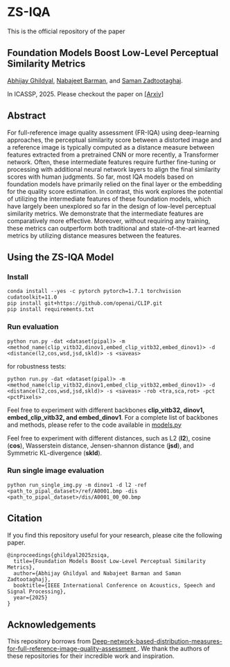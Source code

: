 # ZS-IQA
This is the official repository of the paper 
## Foundation Models Boost Low-Level Perceptual Similarity Metrics

[Abhijay Ghildyal](https://abhijay9.github.io/), [Nabajeet Barman](https://www.linkedin.com/in/nabajeetbarman/), and [Saman Zadtootaghaj](https://www.linkedin.com/in/saman-zadtootaghaj-76947568/). 

In ICASSP, 2025. Please checkout the paper on [[Arxiv]](https://arxiv.org/abs/2409.07650)

## Abstract

For full-reference image quality assessment (FR-IQA) using deep-learning approaches, the perceptual similarity score between a distorted image and a reference image is typically computed as a distance measure between features extracted from a pretrained CNN or more recently, a Transformer network. Often, these intermediate features require further fine-tuning or processing with additional neural network layers to align the final similarity scores with human judgments. So far, most IQA models based on foundation models have primarily relied on the final layer or the embedding for the quality score estimation. In contrast, this work explores the potential of utilizing the intermediate features of these foundation models, which have largely been unexplored so far in the design of low-level perceptual similarity metrics. We demonstrate that the intermediate features are comparatively more effective. Moreover, without requiring any training, these metrics can outperform both traditional and state-of-the-art learned metrics by utilizing distance measures between the features.

## Using the ZS-IQA Model

### Install

```
conda install --yes -c pytorch pytorch=1.7.1 torchvision cudatoolkit=11.0
pip install git+https://github.com/openai/CLIP.git
pip install requirements.txt
```

### Run evaluation

```
python run.py -dat <dataset(pipal)> -m <method_name(clip_vitb32,dinov1,embed_clip_vitb32,embed_dinov1)> -d <distance(l2,cos,wsd,jsd,skld)> -s <saveas>
```

for robustness tests:

```
python run.py -dat <dataset(pipal)> -m <method_name(clip_vitb32,dinov1,embed_clip_vitb32,embed_dinov1)> -d <distance(l2,cos,wsd,jsd,skld)> -s <saveas> -rob <tra,sca,rot> -pct <pctPixels>
```

Feel free to experiment with different backbones <b>clip_vitb32, dinov1, embed_clip_vitb32, and embed_dinov1</b>. For a complete list of backbones and methods, please refer to the code available in [models.py](models.py) 

Feel free to experiment with different distances, such as L2 (<b>l2</b>), cosine (<b>cos</b>), Wasserstein distance, Jensen-shannon distance (<b>jsd</b>), and Symmetric KL-divergence (<b>skld</b>).

### Run single image evaluation

```
python run_single_img.py -m dinov1 -d l2 -ref <path_to_pipal_dataset>/ref/A0001.bmp -dis <path_to_pipal_dataset>/dis/A0001_00_00.bmp
```

## Citation

If you find this repository useful for your research, please cite the following paper.

```
@inproceedings{ghildyal2025zsiqa,
  title={Foundation Models Boost Low-Level Perceptual Similarity Metrics},
  author={Abhijay Ghildyal and Nabajeet Barman and Saman Zadtootaghaj},
  booktitle={IEEE International Conference on Acoustics, Speech and Signal Processing},
  year={2025}
}
```

## Acknowledgements
This repository borrows from [Deep-network-based-distribution-measures-for-full-reference-image-quality-assessment
](https://github.com/Buka-Xing/Deep-network-based-distribution-measures-for-full-reference-image-quality-assessment/tree/main). We thank the authors of these repositories for their incredible work and inspiration.

